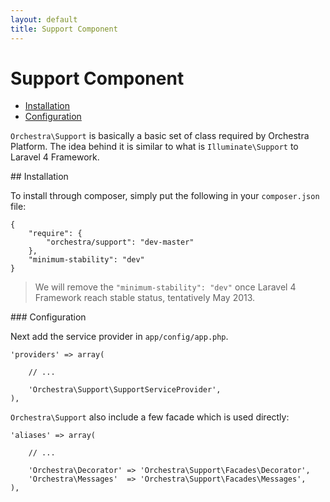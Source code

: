 ```yaml
---
layout: default
title: Support Component
---
```


Support Component
==============

* [Installation](#installation)
* [Configuration](#configuration)

<article id="introduction">

`Orchestra\Support` is basically a basic set of class required by Orchestra Platform. The idea behind it is similar to what is `Illuminate\Support` to Laravel 4 Framework.

</article>

<article id="installation">
## Installation

To install through composer, simply put the following in your `composer.json` file:

	{
		"require": {
			"orchestra/support": "dev-master"
		},
		"minimum-stability": "dev"
	}

> We will remove the `"minimum-stability": "dev"` once Laravel 4 Framework reach stable status, tentatively May 2013.

</article>

<article id="configuration">
### Configuration

Next add the service provider in `app/config/app.php`.

	'providers' => array(
		
		// ...
		
		'Orchestra\Support\SupportServiceProvider',
	),

`Orchestra\Support` also include a few facade which is used directly:

	'aliases' => array(
	
		// ...

		'Orchestra\Decorator' => 'Orchestra\Support\Facades\Decorator',
		'Orchestra\Messages'  => 'Orchestra\Support\Facades\Messages',
	),

</article>
